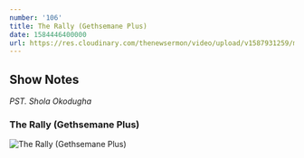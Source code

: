```yaml
---
number: '106'
title: The Rally (Gethsemane Plus)
date: 1584446400000
url: https://res.cloudinary.com/thenewsermon/video/upload/v1587931259/messages/The_Rally_Gethsemane_17th_March_2020_-_Pst._Shola_Okodugha.mp3The_Rally_Gethsemane_17th_March_2020_-_Pst._Shola_Okodugha.mp3
---
```


## Show Notes
_PST. Shola Okodugha_

### The Rally (Gethsemane Plus)

![The Rally (Gethsemane Plus)](https://res.cloudinary.com/thenewsermon/image/upload/v1587931724/sermon%20display%20pictures/The_Rally.jpg)
